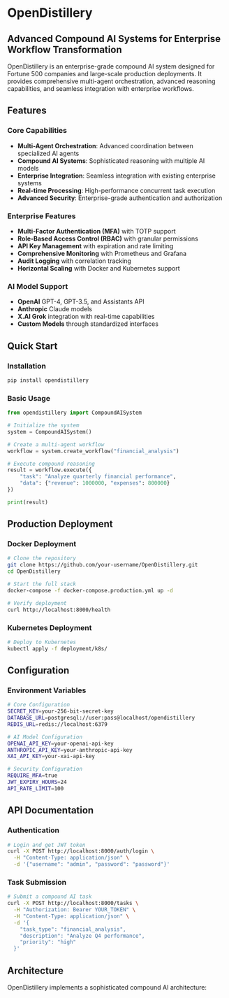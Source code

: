 # OpenDistillery

## Advanced Compound AI Systems for Enterprise Workflow Transformation

OpenDistillery is an enterprise-grade compound AI system designed for Fortune 500 companies and large-scale production deployments. It provides comprehensive multi-agent orchestration, advanced reasoning capabilities, and seamless integration with enterprise workflows.

## Features

### Core Capabilities
- **Multi-Agent Orchestration**: Advanced coordination between specialized AI agents
- **Compound AI Systems**: Sophisticated reasoning with multiple AI models
- **Enterprise Integration**: Seamless integration with existing enterprise systems
- **Real-time Processing**: High-performance concurrent task execution
- **Advanced Security**: Enterprise-grade authentication and authorization

### Enterprise Features
- **Multi-Factor Authentication (MFA)** with TOTP support
- **Role-Based Access Control (RBAC)** with granular permissions
- **API Key Management** with expiration and rate limiting
- **Comprehensive Monitoring** with Prometheus and Grafana
- **Audit Logging** with correlation tracking
- **Horizontal Scaling** with Docker and Kubernetes support

### AI Model Support
- **OpenAI** GPT-4, GPT-3.5, and Assistants API
- **Anthropic** Claude models
- **X.AI Grok** integration with real-time capabilities
- **Custom Models** through standardized interfaces

## Quick Start

### Installation

```bash
pip install opendistillery
```

### Basic Usage

```python
from opendistillery import CompoundAISystem

# Initialize the system
system = CompoundAISystem()

# Create a multi-agent workflow
workflow = system.create_workflow("financial_analysis")

# Execute compound reasoning
result = workflow.execute({
    "task": "Analyze quarterly financial performance",
    "data": {"revenue": 1000000, "expenses": 800000}
})

print(result)
```

## Production Deployment

### Docker Deployment

```bash
# Clone the repository
git clone https://github.com/your-username/OpenDistillery.git
cd OpenDistillery

# Start the full stack
docker-compose -f docker-compose.production.yml up -d

# Verify deployment
curl http://localhost:8000/health
```

### Kubernetes Deployment

```bash
# Deploy to Kubernetes
kubectl apply -f deployment/k8s/
```

## Configuration

### Environment Variables

```bash
# Core Configuration
SECRET_KEY=your-256-bit-secret-key
DATABASE_URL=postgresql://user:pass@localhost/opendistillery
REDIS_URL=redis://localhost:6379

# AI Model Configuration
OPENAI_API_KEY=your-openai-api-key
ANTHROPIC_API_KEY=your-anthropic-api-key
XAI_API_KEY=your-xai-api-key

# Security Configuration
REQUIRE_MFA=true
JWT_EXPIRY_HOURS=24
API_RATE_LIMIT=100
```

## API Documentation

### Authentication

```bash
# Login and get JWT token
curl -X POST http://localhost:8000/auth/login \
  -H "Content-Type: application/json" \
  -d '{"username": "admin", "password": "password"}'
```

### Task Submission

```bash
# Submit a compound AI task
curl -X POST http://localhost:8000/tasks \
  -H "Authorization: Bearer YOUR_TOKEN" \
  -H "Content-Type: application/json" \
  -d '{
    "task_type": "financial_analysis",
    "description": "Analyze Q4 performance",
    "priority": "high"
  }'
```

## Architecture

OpenDistillery implements a sophisticated compound AI architecture: